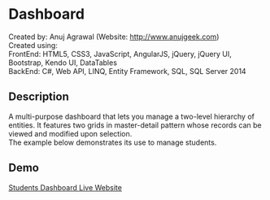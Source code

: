 # Dashboard
Created by: Anuj Agrawal (Website: http://www.anujgeek.com)
<br>
Created using:
<br>
FrontEnd: HTML5, CSS3, JavaScript, AngularJS, jQuery, jQuery UI, Bootstrap, Kendo UI, DataTables
<br>
BackEnd: C#, Web API, LINQ, Entity Framework, SQL, SQL Server 2014

## Description
A multi-purpose dashboard that lets you manage a two-level hierarchy of entities. It features two grids in master-detail pattern whose records can be viewed and modified upon selection.
<br>
The example below demonstrates its use to manage students.

## Demo

<a href="http://studentsdashboard.azurewebsites.net" target="_blank">Students Dashboard Live Website</a>
